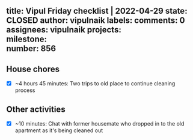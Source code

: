 title:	Vipul Friday checklist | 2022-04-29
state:	CLOSED
author:	vipulnaik
labels:	
comments:	0
assignees:	vipulnaik
projects:	
milestone:	
number:	856
--
## House chores

- [x] ~4 hours 45 minutes: Two trips to old place to continue cleaning process

## Other activities

- [x] ~10 minutes: Chat with former housemate who dropped in to the old apartment as it's being cleaned out

